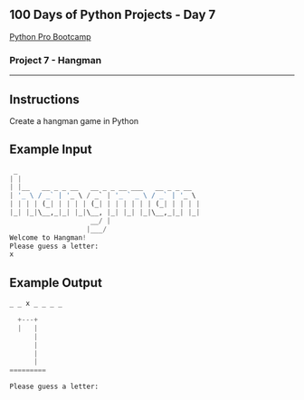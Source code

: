 ## 100 Days of Python Projects - Day 7
[Python Pro Bootcamp](https://uc-cs.udemy.com/course/100-days-of-code/learn/lecture/20499928#overview "Udemy Course")

### Project 7 - Hangman
***
## Instructions
Create a hangman game in Python

## Example Input

```python
 _                                             
| |                                            
| |__   __ _ _ __   __ _ _ __ ___   __ _ _ __  
| '_ \ / _` | '_ \ / _` | '_ ` _ \ / _` | '_ \ 
| | | | (_| | | | | (_| | | | | | | (_| | | | |
|_| |_|\__,_|_| |_|\__, |_| |_| |_|\__,_|_| |_|
                    __/ |                      
                   |___/    
Welcome to Hangman!
Please guess a letter:
x
```
## Example Output
```python
_ _ x _ _ _ _

  +---+
  |   |
      |
      |
      |
      |
=========

Please guess a letter:
```
